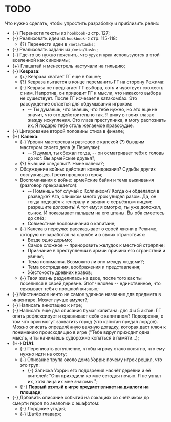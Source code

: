 # TODO
Что нужно сделать, чтобы упростить разработку и приблизить релиз:

   * {-} Перенести тексты из `hookbook-2` стр. 127;
   * {-} Реализовать идеи из `hookbook-2` стр. 115-118:
      * {?} Перенести идеи в `/meta/tasks`;
   * {-} Реализовать задачи из `/meta/tasks`;
   * {-} Где-то во нужно пояснить, что `урук` и `орки` используются в этой вселенной как синонимы;
   * {+} Глашатай и менестрель настучали на гильдию;
   * {-} **Кевраза**:
      * {+} Кевраза хватает ГГ еще в башне;
      * {?} Кевраза пытается в конце переманить ГГ на сторону Режима:
      * {-} Кевраза не предлагает ГГ выбора, хотя и чувствует схожесть с ним. Напротив, он приводит ГГ к мысли, что никакого выбора не существует. После ГГ исчезает в катакомбах. Это рассуждение остается для обдумывания игроком:
         * -- Ты думаешь, что знаешь, что тебе нужно, но это еще не значит, что это действительно так. Я вижу в твоих глазах жажду искупления. Это глаза преступника, я могу распознать их. Я подарю тебе столь желаемое правосудие.
   * {-} Цитирование второй половины стиха в финале;
   * {H} **Калека**:
      * {-} Уровни мастерства и разговор с калекой (?) бывшим мастером своего дела (в Переулке):
         * -- Я думал, ты сбежал тогда, -- он осматривает тебя с головы до ног. Вы армейские друзья?;
      * {?} Бывший следопыт?. Ныне калека?;
      * Обсуждение войны: действия командования? Судьбы других сослуживцев. Грехи прошлого героя;
      * Воспоминания о войне: армейские байки и тема выживания (разговор прекращается):
         * -- Помнишь тот случай с Коллинзом? Когда он обделался в разведке? Ага, слишком много урок увидел разом. Да, он тогда подошёл к генералу и заявил с серъёзным лицом: разрешите доложить! А тот ему: я смотрю, ты уже доложил, сынок. И показывает пальцем на его штаны. Вы оба смеетесь до слёз;
         * Совместные воспоминания о капитане;
      * {-} Калека в переулке рассказывает о своей жизни в Режиме, которую он заработал на службе и о своих странствиях:
         * Везде одно дерьмо;
         * Самое сложное -- приноровить желудок к местной стрярпне;
         * Признание в преступлении в армии причина его странствий и увечья;
         * Тема понимания. Возможно ли оно между людьми?;
         * Тема сострадания, воображения и представления;
         * Жестокость древних нравов;
      * {-} Твоя жизнь разделилась на двое, после того как ты поселился в своей деревне. Этот человек -- единственное, что связывает тебя с прошлой жизнью;
   * {-} Мистическое нечто не самое удачное название для предмета в инвентаре. Может лучше амулет?;
   * {-} Написать аннотацию к игре;
   * {-} Написать ещё два описания бумаг капитана: для 4 и 5 актов: ГГ опять рефлексирует и сравнивает себя с капитаном? Подозрения, о том что орки могут захватить город (что капитан предал лордов). Можно описать определённую важную догадку, которая даст ключ к пониманию происходящео в игре ("Тебе вдруг приходит одна мысль, и ты начинаешь судорожно копаться в памяти...);
   * {H-} **D1A1**:
      * {-} Переписать вступление, чтобы игроку стало понятно, что ему нужно идти на охоту;
      * {-} Описание трупа около дома Уорри: почему игрок решил, что это труп:
         * {-} Записка Уорри: его подозрения насчёт деревни и её жителей: "Они приходили ко мне сегодня ночью. Я не узнал их, хотя лица их мне знакомы.";
      * {!-} **Первый взятый в игре предмет влияет на диалоги на площади**;
   * {-} Добавить описание событий на локациях со счётчиком до смерти героя по аналогии с эшафотом:
      * {-} Лордские угодья;
      * {-} Шатёр главаря;
